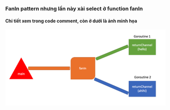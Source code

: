 ### FanIn pattern nhưng lần này xài select ở function fanIn

#### Chi tiết xem trong code comment, còn ở dưới là ảnh minh họa

![Concurrency pattern: FanIn](img/go-concurrency.png?raw=true "Concurrency pattern: FanIn")